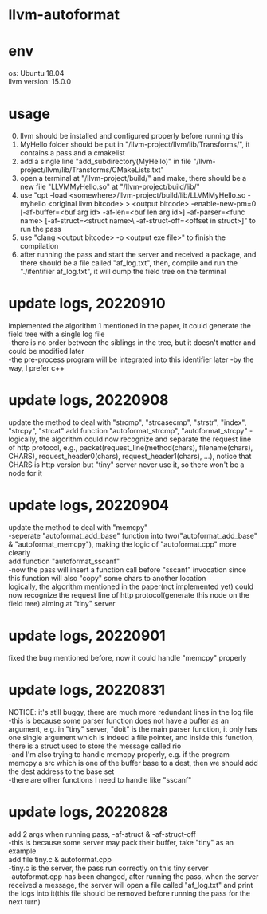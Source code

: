 # llvm-autoformat

# env
os: Ubuntu 18.04  
llvm version: 15.0.0

# usage
0. llvm should be installed and configured properly before running this  
1. MyHello folder should be put in "/llvm-project/llvm/lib/Transforms/", it contains a pass and a cmakelist  
2. add a single line "add_subdirectory(MyHello)" in file "/llvm-project/llvm/lib/Transforms/CMakeLists.txt"  
3. open a terminal at "/llvm-project/build/" and make, there should be a new file "LLVMMyHello.so" at "/llvm-project/build/lib/"  
4. use "opt -load \<somewhere\>/llvm-project/build/lib/LLVMMyHello.so -myhello \<original llvm bitcode\> \> \<output bitcode\> -enable-new-pm=0 \[-af-buffer=\<buf arg id\> -af-len=\<buf len arg id\>\] -af-parser=\<func name\> \[-af-struct=\<struct name\>\ -af-struct-off=\<offset in struct\>]" to run the pass  
5. use "clang \<output bitcode\> -o \<output exe file\>" to finish the compilation  
6. after running the pass and start the server and received a package, and there should be a file called "af_log.txt", then, compile and run the "./ifentifier af_log.txt", it will dump the field tree on the terminal  
  
# update logs, 20220910  
implemented the algorithm 1 mentioned in the paper, it could generate the field tree with a single log file  
-there is no order between the siblings in the tree, but it doesn't matter and could be modified later  
-the pre-process program will be integrated into this identifier later
-by the way, I prefer c++
 
# update logs, 20220908  
update the method to deal with "strcmp", "strcasecmp", "strstr", "index", "strcpy", "strcat"
add function "autoformat_strcmp", "autoformat_strcpy"
-logically, the algorithm could now recognize and separate the request line of http protocol, e.g., packet(request_line(method(chars), filename(chars), CHARS), request_header0(chars), request_header1(chars), ...), notice that CHARS is http version but "tiny" server never use it, so there won't be a node for it
  
# update logs, 20220904  
update the method to deal with "memcpy"  
-seperate "autoformat_add_base" function into two("autoformat_add_base" & "autoformat_memcpy"), making the logic of "autoformat.cpp" more clearly  
add function "autoformat_sscanf"  
-now the pass will insert a function call before "sscanf" invocation since this function will also "copy" some chars to another location  
logically, the algorithm mentioned in the paper(not implemented yet) could now recognize the request line of http protocol(generate this node on the field tree) aiming at "tiny" server  
  
# update logs, 20220901  
fixed the bug mentioned before, now it could handle "memcpy" properly  
  
# update logs, 20220831
NOTICE: it's still buggy, there are much more redundant lines in the log file  
-this is because some parser function does not have a buffer as an argument, e.g. in "tiny" server, "doit" is the main parser function, it only has one single argument which is indeed a file pointer, and inside this function, there is a struct used to store the message called rio  
-and I'm also trying to handle memcpy properly, e.g. if the program memcpy a src which is one of the buffer base to a dest, then we should add the dest address to the base set  
-there are other functions I need to handle like "sscanf"
  
# update logs, 20220828  
add 2 args when running pass, -af-struct & -af-struct-off  
-this is because some server may pack their buffer, take "tiny" as an example  
add file tiny.c & autoformat.cpp  
-tiny.c is the server, the pass run correctly on this tiny server  
-autoformat.cpp has been changed, after running the pass, when the server received a message, the server will open a file called "af_log.txt" and print the logs into it(this file should be removed before running the pass for the next turn)  
